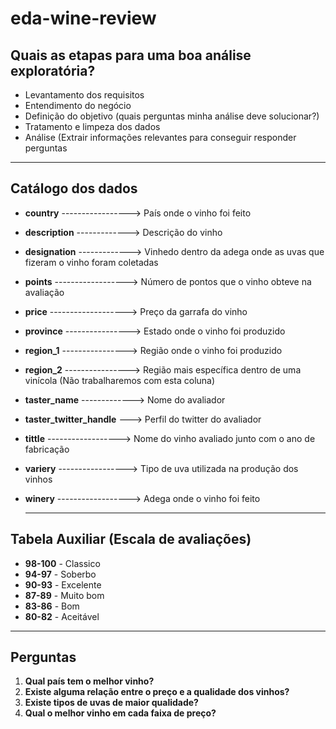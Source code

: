 # eda-wine-review

## Quais as etapas para uma boa análise exploratória?
- Levantamento dos requisitos
- Entendimento do negócio
- Definição do objetivo (quais perguntas minha análise deve solucionar?)
- Tratamento e limpeza dos dados
- Análise (Extrair informações relevantes para conseguir responder perguntas
  
---
## Catálogo dos dados

- **country** -----------------> País onde o vinho foi feito
- **description** -------------> Descrição do vinho
- **designation** -------------> Vinhedo dentro da adega onde as uvas que fizeram o vinho foram coletadas
- **points** ------------------> Número de pontos que o vinho obteve na avaliação
- **price** -------------------> Preço da garrafa do vinho
- **province** ----------------> Estado onde o vinho foi produzido
- **region_1** ----------------> Região onde o vinho foi produzido
- **region_2** ----------------> Região mais específica dentro de uma vinícola (Não trabalharemos com esta coluna)
- **taster_name** -------------> Nome do avaliador
- **taster_twitter_handle** ---> Perfil do twitter do avaliador
- **tittle** ------------------> Nome do vinho avaliado junto com o ano de fabricação
- **variery** -----------------> Tipo de uva utilizada na produção dos vinhos
- **winery** ------------------> Adega onde o vinho foi feito

  ---

## Tabela Auxiliar (Escala de avaliações)
- **98-100** - Classico
- **94-97** - Soberbo
- **90-93** - Excelente
- **87-89** - Muito bom
- **83-86** - Bom
- **80-82** - Aceitável

  
---

## Perguntas
1. **Qual país tem o melhor vinho?**
2. **Existe alguma relação entre o preço e a qualidade dos vinhos?**
3. **Existe tipos de uvas de maior qualidade?**
4. **Qual o melhor vinho em cada faixa de preço?**
